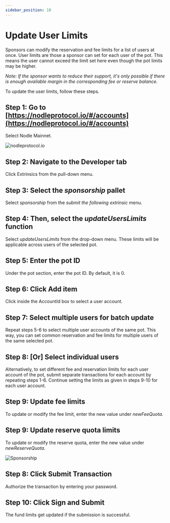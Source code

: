 ```yaml
---
sidebar_position: 10
---
```


# Update User Limits

Sponsors can modify the reservation and fee limits for a list of users at once. User limits are those a sponsor can set for each user of the pot. This means the user cannot exceed the limit set here even though the pot limits may be higher. 

*Note: If the sponsor wants to reduce their support, it's only possible if there is enough available margin in the corresponding fee or reserve balance.*

To update the user limits, follow these steps. 

## Step 1: Go to [https://nodleprotocol.io/#/accounts](https://nodleprotocol.io/#/accounts)
Select Nodle Mainnet.

![nodleprotocol.io](/img/docs/nodle-cash/nodle-mainnet.png)

## Step 2: Navigate to the Developer tab
Click Extrinsics from the pull-down menu. 
   
## Step 3: Select the *sponsorship* pallet
Select *sponsorship* from the *submit the following extrinsic* menu. 

## Step 4: Then, select the *updateUsersLimits* function 
Select *updateUsersLimits* from the drop-down menu. These limits will be applicable across users of the selected pot. 

## Step 5: Enter the pot ID
Under the pot section, enter the pot ID. By default, it is 0. 

## Step 6: Click Add item
Click inside the AccountId box to select a user account. 

## Step 7: Select multiple users for batch update
Repeat steps 5-6 to select multiple user accounts of the same pot. This way, you can set common reservation and fee limits for multiple users of the same selected pot. 

## Step 8: [Or] Select individual users
Alternatively, to set different fee and reservation limits for each user account of the pot, submit separate transactions for each account by repeating steps 1-6. Continue setting the limits as given in steps 9-10 for each user account. 

## Step 9: Update fee limits
To update or modify the fee limit, enter the new value under *newFeeQuota.*

## Step 9: Update reserve quota limits
To update or modify the reserve quota, enter the new value under *newReserveQuota.*

![Sponsorship](/img/docs/nodle-chain/updateuserlimits.png)

## Step 8: Click Submit Transaction 
Authorize the transaction by entering your password. 

## Step 10: Click Sign and Submit
The fund limits get updated if the submission is successful.  
